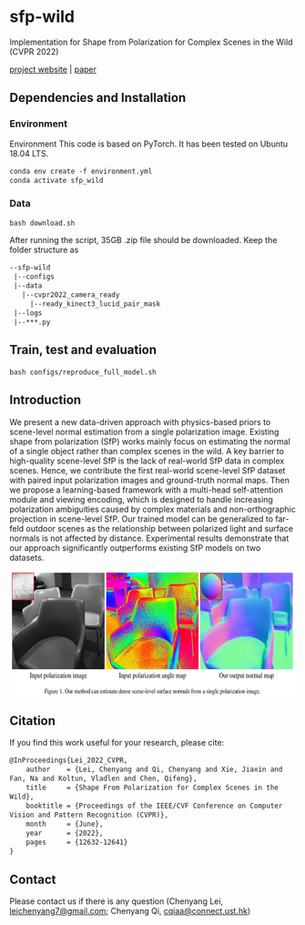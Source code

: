 # sfp-wild
Implementation for Shape from Polarization for Complex Scenes in the Wild (CVPR 2022)

[project website](https://chenyanglei.github.io/sfpwild/index.html) | [paper](https://arxiv.org/pdf/2112.11377.pdf)



## Dependencies and Installation
### Environment
Environment
This code is based on PyTorch. It has been tested on Ubuntu 18.04 LTS.

```
conda env create -f environment.yml
conda activate sfp_wild
```

### Data
```
bash download.sh
```
After running the script, 35GB .zip file should be downloaded.
Keep the folder structure as
```
--sfp-wild
 |--configs
 |--data
   |--cvpr2022_camera_ready
     |--ready_kinect3_lucid_pair_mask
 |--logs
 |--***.py
```


## Train, test and evaluation

```
bash configs/reproduce_full_model.sh
```

## Introduction

We present a new data-driven approach with physics-based priors to scene-level normal estimation from a single polarization image. Existing shape from polarization (SfP) works mainly focus on estimating the normal of a single object rather than complex scenes in the wild. A key barrier to high-quality scene-level SfP is the lack of real-world SfP data in complex scenes. Hence, we contribute the first real-world scene-level SfP dataset with paired input polarization images and ground-truth normal maps. Then we propose a learning-based framework with a multi-head self-attention module and viewing encoding, which is designed to handle increasing polarization ambiguities caused by complex materials and non-orthographic projection in scene-level SfP. Our trained model can be generalized to far-feld outdoor scenes as the relationship between polarized light and surface normals is not affected by distance. Experimental results demonstrate that our approach significantly outperforms existing SfP models on two datasets.

<img src="figures/sfp.png" height="220px"/> 

## Citation
If you find this work useful for your research, please cite:
```
@InProceedings{Lei_2022_CVPR,
    author    = {Lei, Chenyang and Qi, Chenyang and Xie, Jiaxin and Fan, Na and Koltun, Vladlen and Chen, Qifeng},
    title     = {Shape From Polarization for Complex Scenes in the Wild},
    booktitle = {Proceedings of the IEEE/CVF Conference on Computer Vision and Pattern Recognition (CVPR)},
    month     = {June},
    year      = {2022},
    pages     = {12632-12641}
}
```

## Contact
Please contact us if there is any question (Chenyang Lei, leichenyang7@gmail.com; Chenyang Qi, cqiaa@connect.ust.hk)



